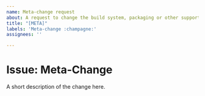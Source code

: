 ```yaml
---
name: Meta-change request
about: A request to change the build system, packaging or other supporting system.
title: "[META]"
labels: 'Meta-change :champagne:'
assignees: ''

---
```


# Issue: Meta-Change

A short description of the change here.

